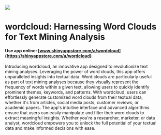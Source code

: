 ![](https://shiny-app-store3.s3.amazonaws.com/approvedapp/s003_NlEqD5oFwS8mBN79NCcilemFIV7tHkX9Lt1KSkKi_logo_18.jpg)



# wordcloud: Harnessing Word Clouds for Text Mining Analysis

#### Use app online: __[www.shinyappstore.com/a/wordcloud](https://shinyappstore.com/a/wordcloud)__

Introducing wordcloud, an innovative app designed to revolutionize text mining analyses. Leveraging the power of word clouds, this app offers unparalleled insights into textual data. Word clouds are particularly useful as part of text mining analyses because they visually represent the frequency of words within a given text, allowing users to quickly identify prominent themes, keywords, and patterns. With wordcloud, users can effortlessly generate customized word clouds from their textual data, whether it's from articles, social media posts, customer reviews, or academic papers. The app's intuitive interface and advanced algorithms ensure that users can easily manipulate and filter their word clouds to extract meaningful insights. Whether you're a researcher, marketer, or data analyst, wordcloud empowers you to unlock the full potential of your textual data and make informed decisions with ease.
